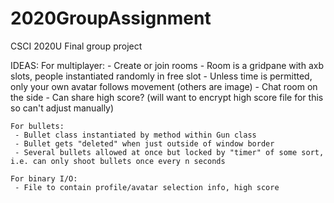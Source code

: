 # 2020GroupAssignment
CSCI 2020U Final group project

IDEAS:
	For multiplayer:
	 - Create or join rooms
	 - Room is a gridpane with axb slots, people instantiated randomly in free slot
	 - Unless time is permitted, only your own avatar follows movement (others are image)
	 - Chat room on the side
	 - Can share high score? (will want to encrypt high score file for this so can't adjust manually)
	 
	For bullets:
	 - Bullet class instantiated by method within Gun class
	 - Bullet gets "deleted" when just outside of window border
	 - Several bullets allowed at once but locked by "timer" of some sort, i.e. can only shoot bullets once every n seconds
	 
	For binary I/O:
	 - File to contain profile/avatar selection info, high score
